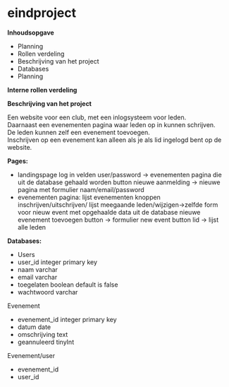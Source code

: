 # eindproject

<b>Inhoudsopgave </b> <br>
<ul><li>Planning</li>  
<li>Rollen verdeling </li> 
<li>Beschrijving van het project </li> 
<li>Databases</li>  
<li>Planning</li>  
</ul>

<b>Interne rollen verdeling  </b><br>


<b>Beschrijving van het project  </b><br>

Een website voor een club, met een inlogsysteem voor leden.  
Daarnaast een evenementen pagina waar leden op in kunnen schrijven.   
De leden kunnen zelf een evenement toevoegen.   
Inschrijven op een evenement kan alleen als je als lid ingelogd bent op de website.   

  

  
 <b> Pages:  </b><br>
  <ul><li>landingspage  
    log in velden user/password -> evenementen pagina die uit de database gehaald worden  
          button nieuwe aanmelding -> nieuwe pagina met formulier naam/email/password   </li>
  <li>evenementen pagina:  
    lijst evenementen   
    knoppen inschrijven/uitschrijven/ lijst meegaande leden/wijzigen->zelfde form voor nieuw event met opgehaalde data uit de database 
    nieuwe evenement toevoegen button -> formulier new event  
    button lid -> lijst alle leden  </li></ul>
    
<b> Databases: </b><br> 
 <ul><li>Users </li>
 <li> user_id integer primary key  </li>
  <li>naam varchar  </li>
 <li> email varchar  </li>
  <li>toegelaten boolean default is false  </li>  
 <li> wachtwoord varchar  </li>
  </ul>
 Evenement  
 <ul> <li>evenement_id integer primary key </li>
<li>datum date </li> 
 <li> omschrijving text </li> 
 <li> geannuleerd tinyInt </li> 
  </ul>
 Evenement/user  
  <ul><li>evenement_id  </li>
  <li>user_id</li></ul>  
  
  
  
    
